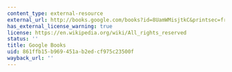 ```yaml
---
content_type: external-resource
external_url: http://books.google.com/books?id=8UamWMisjtkC&printsec=frontcover
has_external_license_warning: true
license: https://en.wikipedia.org/wiki/All_rights_reserved
status: ''
title: Google Books
uid: 861ffb15-b969-451a-b2ed-cf975c23500f
wayback_url: ''
---
```

